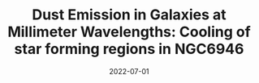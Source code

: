 ---
title: "Dust Emission in Galaxies at Millimeter Wavelengths: Cooling of star forming regions in NGC6946"
collection: "publications"
category: "co_procs"
permalink: /publications/2022EPJWC25700016E
link: https://ui.adsabs.harvard.edu/abs/2022EPJWC.25700016E/abstract
date: 2022-07-01
venue: "mm Universe @ NIKA2 - Observing the mm Universe with the NIKA2 Camera"
citation: "Bing, L., Adam, R., Ade, P., et al. (2022), mm Universe @ NIKA2 - Observing the mm Universe with the NIKA2 Camera, 257, 00006."
---